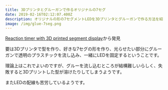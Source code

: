```yaml
---
title: 3Dプリンタとグルーガンで作るオリジナルの7セグ
date: 2019-02-16T02:12:07.400Z
description: オリジナルの形の7セグメントLEDを3Dプリンタとグルーガンで作る方法を紹介します。
image: /img/glue-7seg.png
---
```

[Reaction timer with 3D printed segment display](https://dusted.dk/pages/reactionTimer/)から発見

要は3Dプリンタで型を作り、好きな7セグの形を作り、光らせたい部分にグルーガンで透明のプラスチックを流し込み、一緒にLEDを固定するということです。

理論上はこれでよいのですが、グルーを流し込むところが結構難しいらしく、失敗すると3Dプリントした型が溶けたりしてしまうようです。

またLEDの配線も苦労しているようです。

